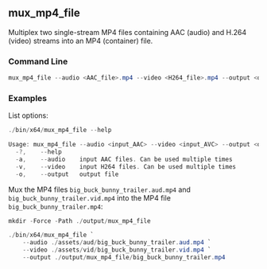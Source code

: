 ## mux_mp4_file

Multiplex two single-stream MP4 files containing AAC (audio) and H.264 (video) streams into an MP4 (container) file.

### Command Line

```powershell
mux_mp4_file --audio <AAC_file>.mp4 --video <H264_file>.mp4 --output <output>.mp4
```

###	Examples

List options:

```powershell
./bin/x64/mux_mp4_file --help

Usage: mux_mp4_file --audio <input_AAC> --video <input_AVC> --output <output.mp4>
  -?,    --help
  -a,    --audio    input AAC files. Can be used multiple times
  -v,    --video    input H264 files. Can be used multiple times
  -o,    --output   output file
```

Mux the MP4 files `big_buck_bunny_trailer.aud.mp4` and `big_buck_bunny_trailer.vid.mp4` into the MP4 file `big_buck_bunny_trailer.mp4`: 

```powershell
mkdir -Force -Path ./output/mux_mp4_file

./bin/x64/mux_mp4_file `
    --audio ./assets/aud/big_buck_bunny_trailer.aud.mp4 `
    --video ./assets/vid/big_buck_bunny_trailer.vid.mp4 `
    --output ./output/mux_mp4_file/big_buck_bunny_trailer.mp4 
```

